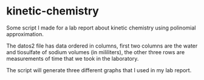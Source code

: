 # kinetic-chemistry
Some script I made for a lab report about kinetic chemistry using polinomial approximation.

The datos2 file has data ordered in columns, first two columns are the water and tiosulfate of sodium volumes (in mililiters), the other three rows are measurements of time that we took in the laboratory.

The script will generate three different graphs that I used in my lab report.
